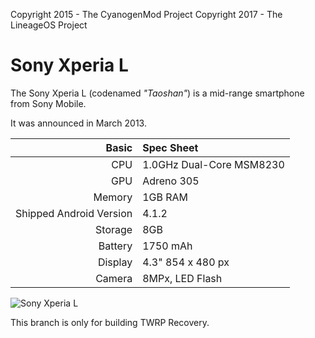Copyright 2015 - The CyanogenMod Project
Copyright 2017 - The LineageOS Project

Sony Xperia L
==============

The Sony Xperia L (codenamed _"Taoshan"_) is a mid-range smartphone from Sony Mobile.

It was announced in March 2013.

Basic   | Spec Sheet
-------:|:-------------------------
CPU     | 1.0GHz Dual-Core MSM8230
GPU     | Adreno 305
Memory  | 1GB RAM
Shipped Android Version | 4.1.2
Storage | 8GB
Battery | 1750 mAh
Display | 4.3" 854 x 480 px
Camera  | 8MPx, LED Flash

![Sony Xperia L](http://cdn2.gsmarena.com/vv/pics/sony/sony-xperia-l-01.jpg "Sony Xperia L in black")

This branch is only for building TWRP Recovery.
